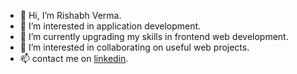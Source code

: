 - 👋 Hi, I’m Rishabh Verma.
- 👀 I’m interested in application development. 
- 🌱 I’m currently upgrading my skills in frontend web development. 
- 💞️ I’m interested in collaborating on useful web projects.
- 📫 contact me on [linkedin](https://www.linkedin.com/in/rishabhverma4488/). 

<!---
rvstowrn/rvstowrn is a ✨ special ✨ repository because its `README.md` (this file) appears on your GitHub profile.
You can click the Preview link to take a look at your changes.
--->
